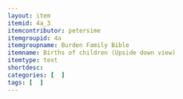 ```yaml
---
layout: item
itemid: 4a_3
itemcontributor: petersime
itemgroupid: 4a
itemgroupname: Burden Family Bible
itemname: Births of children (Upside down view)
itemtype: text
shortdesc: 
categories: [  ]
tags: [  ]
---
```







